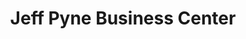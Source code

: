 ---
title: "Jeff Pyne Business Center"
url: /zwedru/jeff-pyne-business-center/
shop: convenience
---